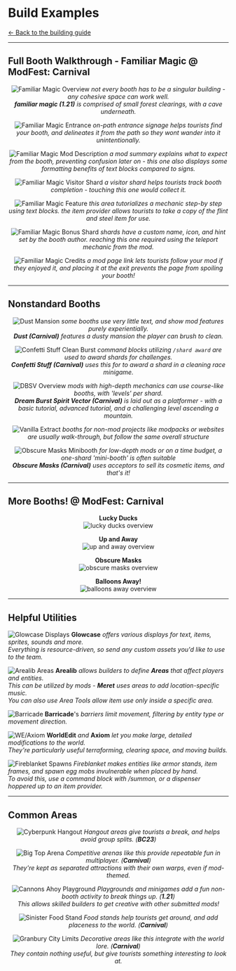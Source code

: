 # Build Examples

[<- Back to the building guide](/pages/building)

---

## Full Booth Walkthrough - Familiar Magic @ ModFest: Carnival

<center>

![Familiar Magic Overview](/assets/pages/images/guide/familiar_magic_overview.jpg)
*not every booth has to be a singular building - any cohesive space can work well.*</br>
***familiar magic (1.21)** is comprised of small forest clearings, with a cave underneath.*

![Familiar Magic Entrance](/assets/pages/images/guide/familiar_magic_entrance.png)
*on-path entrance signage helps tourists find your booth, and delineates it from the path so they wont wander into it unintentionally.*

![Familiar Magic Mod Description](/assets/pages/images/guide/familiar_magic_mod_description.png)
*a mod summary explains what to expect from the booth, preventing confusion later on - this one also displays some formatting benefits of text blocks compared to signs.*

![Familiar Magic Visitor Shard](/assets/pages/images/guide/familiar_magic_visitor_shard.png)
*a visitor shard helps tourists track booth completion - touching this one would collect it.*

![Familiar Magic Feature](/assets/pages/images/guide/familiar_magic_feature.png)
*this area tutorializes a mechanic step-by step using text blocks. the item provider allows tourists to take a copy of the flint and steel item for use.*

![Familiar Magic Bonus Shard](/assets/pages/images/guide/familiar_magic_bonus_shard.png)
*shards have a custom name, icon, and hint set by the booth author. reaching this one required using the teleport mechanic from the mod.*

![Familiar Magic Credits](/assets/pages/images/guide/familiar_magic_credits.png)
*a mod page link lets tourists follow your mod if they enjoyed it, and placing it at the exit prevents the page from spoiling your booth!*
</center>

---

## Nonstandard Booths

<center>

![Dust Mansion](/assets/pages/images/guide/dust_mansion.png)
*some booths use very little text, and show mod features purely experientially.*<br/>
***Dust (Carnival)** features a dusty mansion the player can brush to clean.*

![Confetti Stuff Clean Burst](/assets/pages/images/guide/confetti_stuff_clean_burst.png)
*command blocks utilizing `/shard award` are used to award shards for challenges.*<br/>
***Confetti Stuff (Carnival)** uses this for to award a shard in a cleaning race minigame.*

![DBSV Overview](/assets/pages/images/guide/dbsv_overview.jpg)
*mods with high-depth mechanics can use course-like booths, with 'levels' per shard.*<br/>
***Dream Burst Spirit Vector (Carnival)** is laid out as a platformer - with a basic tutorial, advanced tutorial, and a challenging level ascending a mountain.*

![Vanilla Extract](/assets/pages/images/guide/vanilla_extract.jpg)
*booths for non-mod projects like modpacks or websites are usually walk-through, but follow the same overall structure*

![Obscure Masks Minibooth](/assets/pages/images/guide/obscure_masks_minibooth.png)
*for low-depth mods or on a time budget, a one-shard 'mini-booth' is often suitable*<br/>
***Obscure Masks (Carnival)** uses acceptors to sell its cosmetic items, and that's it!*

</center>

---

## More Booths! @ ModFest: Carnival

<center>

**Lucky Ducks**<br/>
![lucky ducks overview](/assets/pages/images/guide/lucky_ducks_overview.png)

**Up and Away**<br/>
![up and away overview](/assets/pages/images/guide/up_and_away_overview.png)

**Obscure Masks**<br/>
![obscure masks overview](/assets/pages/images/guide/obscure_masks_overview.png)

**Balloons Away!**<br/>
![balloons away overview](/assets/pages/images/guide/balloons_away_overview.png)

</center>

---

## Helpful Utilities

![Glowcase Displays](/assets/pages/images/guide/glowcase.png)
**Glowcase** *offers various displays for text, items, sprites, sounds and more.*<br>
*Everything is resource-driven, so send any custom assets you'd like to use to the team.*

![Arealib Areas](/assets/pages/images/guide/arealib.png)
**Arealib** *allows builders to define **Areas** that affect players and entities.*<br/>
*This can be utilized by mods - **Meret** uses areas to add location-specific music.*<br>
*You can also use Area Tools allow item use only inside a specific area.*

![Barricade](/assets/pages/images/guide/barricade.png)
**Barricade**'s *barriers limit movement, filtering by entity type or movement direction.*<br/>

![WE/Axiom](/assets/pages/images/guide/worldedit.png)
**WorldEdit** *and* **Axiom** *let you make large, detailed modifications to the world.*<br>
*They're particularly useful terraforming, clearing space, and moving builds.*

![Fireblanket Spawns](/assets/pages/images/guide/fireblanket.png)
*Fireblanket makes entities like armor stands, item frames, and spawn egg mobs invulnerable when placed by hand.*<br/>
*To avoid this, use a command block with /summon, or a dispenser hoppered up to an item provider.*

---

## Common Areas

<center>

![Cyberpunk Hangout](/assets/pages/images/guide/cyberpunk_hangout.png)
*Hangout areas give tourists a break, and helps avoid group splits. (**BC23**)*

![Big Top Arena](/assets/pages/images/guide/big_top_arena.jpg)
*Competitive arenas like this provide repeatable fun in multiplayer. (**Carnival**)*<br/>
*They're kept as separated attractions with their own warps, even if mod-themed.*

![Cannons Ahoy Playground](/assets/pages/images/guide/cannons_ahoy_playground.png)
*Playgrounds and minigames add a fun non-booth activity to break things up. (**1.21**)*<br/>
*This allows skilled builders to get creative with other submitted mods!*

![Sinister Food Stand](/assets/pages/images/guide/sinister_food_stand.png)
*Food stands help tourists get around, and add placeness to the world. (**Carnival**)*

![Granbury City Limits](/assets/pages/images/guide/granbury_city_limits.jpg)
*Decorative areas like this integrate with the world lore. (**Carnival**)*<br/>
*They contain nothing useful, but give tourists something interesting to look at.*

</center>
